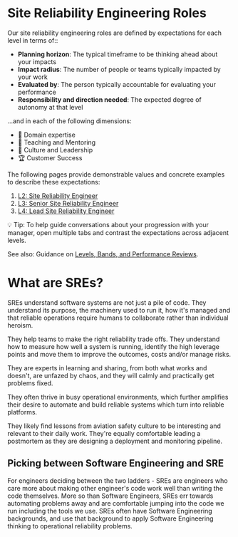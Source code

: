 # Site Reliability Engineering Roles

Our site reliability engineering roles are defined by expectations for each level in terms of::
-   **Planning horizon**: The typical timeframe to be thinking ahead about your impacts
-   **Impact radius**: The number of people or teams typically impacted by your work
-   **Evaluated by**: The person typically accountable for evaluating your performance
-   **Responsibility and direction needed**: The expected degree of autonomy at that level

...and in each of the following dimensions:

-   🦉 Domain expertise
-   🌱 Teaching and Mentoring
-   🧭 Culture and Leadership
-   🏆 Customer Success

The following pages provide demonstrable values and concrete examples to describe these expectations:

1. [L2: Site Reliability Engineer](L2-Site-Reliability-Engineer.md)
2. [L3: Senior Site Reliability Engineer](L3-Senior-Site-Reliability-Engineer.md)
3. [L4: Lead Site Reliability Engineer](L4-Lead-Site-Reliability-Engineer.md)

💡 Tip: To help guide conversations about your progression with your manager, open multiple tabs and contrast the expectations across adjacent levels.

See also: Guidance on [Levels, Bands, and Performance Reviews](../Software-Engineering/Levels-Bands-And-Performance-Reviews.md).


# What are SREs?
SREs understand software systems are not just a pile of code. They understand its purpose, the machinery used to run it, how it's managed and that reliable operations require humans to collaborate rather than individual heroism.

They help teams to make the right reliability trade offs. They understand how to measure how well a system is running, identify the high leverage points and move them to improve the outcomes, costs and/or manage risks. 

They are experts in learning and sharing, from both what works and doesn't, are unfazed by chaos, and they will calmly and practically get problems fixed.

They often thrive in busy operational environments, which further amplifies their desire to automate and build reliable systems which turn into reliable platforms. 

They likely find lessons from aviation safety culture to be interesting and relevant to their daily work. They're equally comfortable leading a postmortem as they are designing a deployment and monitoring pipeline.

## Picking between Software Engineering and SRE
For engineers deciding between the two ladders - SREs are engineers who care more about 
making other engineer's code work well than writing the code themselves. More so than Software Engineers, SREs err towards automating problems away and are comfortable jumping into 
the code we run including the tools we use. SREs often have Software Engineering backgrounds, and use that background to apply Software Engineering thinking to operational reliability problems. 
